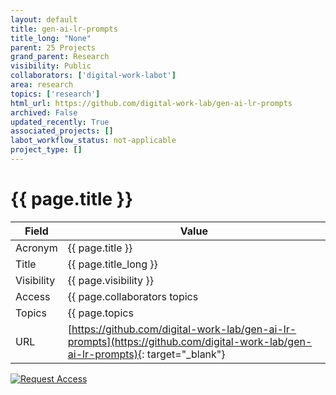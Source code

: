 ```yaml
---
layout: default
title: gen-ai-lr-prompts
title_long: "None"
parent: 25 Projects
grand_parent: Research
visibility: Public
collaborators: ['digital-work-labot']
area: research
topics: ['research']
html_url: https://github.com/digital-work-lab/gen-ai-lr-prompts
archived: False
updated_recently: True
associated_projects: []
labot_workflow_status: not-applicable
project_type: []
---
```


# {{ page.title }}

Field               | Value
------------------- | ----------------------------------
Acronym             | {{ page.title }}
Title               | {{ page.title_long }}
Visibility          | {{ page.visibility }}
Access              | {{ page.collaborators topics | join: ", "}}
Topics              | {{ page.topics | join: ", " }}
URL                 | [https://github.com/digital-work-lab/gen-ai-lr-prompts](https://github.com/digital-work-lab/gen-ai-lr-prompts){: target="_blank"}

[![Request Access](https://img.shields.io/badge/Request-Access-blue?style=for-the-badge)](https://github.com/digital-work-lab/handbook/issues/new?assignees=geritwagner&labels=access+request&template=request-repo-access.md&title=%5BAccess+Request%5D+Request+for+access+to+repository)

